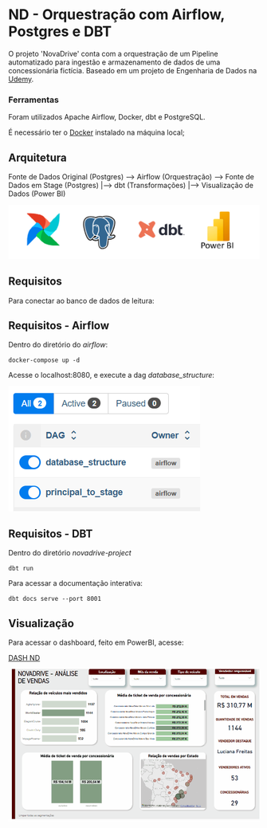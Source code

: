 # ND - Orquestração com Airflow, Postgres e DBT
O projeto 'NovaDrive' conta com a orquestração de um Pipeline automatizado para ingestão e armazenamento de dados de uma concessionária fictícia. 
Baseado em um projeto de Engenharia de Dados na [Udemy](https://www.udemy.com/course/bootcamp-engenharia-de-dados/?kw=engenharia+de+dados+bootcamp&src=sac).

### Ferramentas 
Foram utilizados Apache Airflow, Docker, dbt e PostgreSQL.

É necessário ter o [Docker](https://www.docker.com/) instalado na máquina local;

## Arquitetura 
   Fonte de Dados Original (Postgres) --> Airflow (Orquestração) --> Fonte de Dados em Stage (Postgres)
               |--> dbt (Transformações)
               |--> Visualização de Dados (Power BI)

   ![Icons da Arquitetura](img/icons.png)

## Requisitos
Para conectar ao banco de dados de leitura:
              
## Requisitos - Airflow

Dentro do diretório do *airflow*:

```
docker-compose up -d
``` 

Acesse o localhost:8080, e execute a dag *database_structure*:

![Dags no Airflow](img/image1.png)




## Requisitos - DBT
Dentro do diretório *novadrive-project*
```
dbt run
``` 

Para acessar a documentação interativa:
```
dbt docs serve --port 8001
``` 

## Visualização
Para acessar o dashboard, feito em PowerBI, acesse:


[DASH ND](https://app.powerbi.com/view?r=eyJrIjoiMWYwMjZlNWYtMjdiZC00NTc5LWExZTEtMzFmNmUxZThiNTdmIiwidCI6IjdlOTNlMjg2LWIyOWEtNDQ1NC1hNDFhLWU4NDE5ZWM5ZGViNSJ9)

![gif do dash](img/Animação.gif)